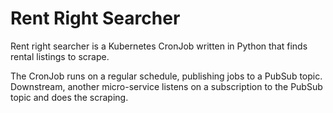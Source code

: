 # Rent Right Searcher

Rent right searcher is a Kubernetes CronJob written in Python that finds rental listings to scrape.

The CronJob runs on a regular schedule, publishing jobs to a PubSub topic. Downstream, another micro-service listens on
a subscription to the PubSub topic and does the scraping.
